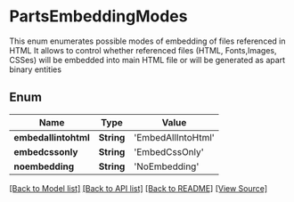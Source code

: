 # PartsEmbeddingModes
This enum enumerates possible modes of embedding of files referenced in HTML
It allows to control whether referenced files (HTML, Fonts,Images, CSSes)
will be embedded into main HTML file or will be generated as apart binary entities 
            

## Enum
Name | Type | Value
------------ | ------------- | -------------
**embedallintohtml** | **String** | 'EmbedAllIntoHtml'
**embedcssonly** | **String** | 'EmbedCssOnly'
**noembedding** | **String** | 'NoEmbedding'

[[Back to Model list]](../README.md#documentation-for-models) [[Back to API list]](../README.md#documentation-for-api-endpoints) [[Back to README]](../README.md) [[View Source]](../AsposePdfCloud/Models/PartsEmbeddingModes.ts)


